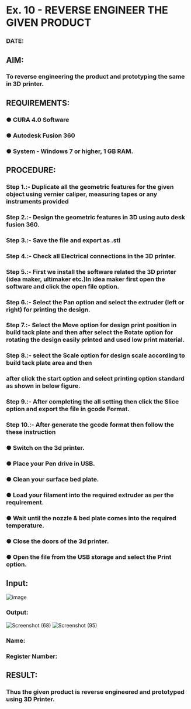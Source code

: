 # Ex. 10 - REVERSE ENGINEER THE GIVEN PRODUCT

### DATE: 

## AIM: 
### To reverse engineering the product and prototyping the same in 3D printer.

## REQUIREMENTS:
### ●	CURA 4.0 Software
### ●	 Autodesk Fusion 360
### ●	 System - Windows 7 or higher, 1 GB RAM. 

## PROCEDURE:
### Step 1.:- Duplicate all the geometric features for the given object using vernier caliper, measuring tapes or any instruments provided
### Step 2.:- Design the geometric features in 3D using auto desk fusion 360.
### Step 3.:- Save the file and export as .stl
### Step 4.:- Check all Electrical connections in the 3D printer.
### Step 5.:- First we install the software related the 3D printer (idea maker, ultimaker etc.)In idea maker first open the software and click the open file option.
### Step 6.:- Select the Pan option and select the extruder (left or right) for printing the design.
### Step 7.:- Select the Move option for design print position in build tack plate and then after select the Rotate option for rotating the design easily printed and used low print material.
### Step 8.:- select the Scale option for design scale according to build tack plate area and then
### after click the start option and select printing option standard as shown in below figure.
### Step 9.:- After completing the all setting then click the Slice option and export the file in gcode Format.
### Step 10.:- After generate the gcode format then follow the these instruction 
  ###   ●	Switch on the 3d printer.
  ###   ●	Place your Pen drive in USB.
  ###   ●	Clean your surface bed plate.
  ###   ●	Load your filament into the required extruder as per the requirement.
  ###   ●	Wait until the nozzle & bed plate comes into the required temperature.
  ###   ●	Close the doors of the 3d printer.
  ###   ●	Open the file from the USB storage and select the Print option.

## Input:
![image](https://github.com/tharikasankar/Ex.-10---REVERSE-ENGINEER-THE-GIVEN-PRODUCT/assets/119475507/45e7d132-d735-4bc4-a87e-58715c3cd401)

### Output:
![Screenshot (68)](https://github.com/tharikasankar/Ex.-10---REVERSE-ENGINEER-THE-GIVEN-PRODUCT/assets/119475507/79a58faf-02ff-46d7-9132-4922f81c6cc6)
![Screenshot (95)](https://github.com/tharikasankar/Ex.-10---REVERSE-ENGINEER-THE-GIVEN-PRODUCT/assets/119475507/1ac3b954-ddf0-4cfc-9f63-07cfac34fd69)


### Name:
### Register Number:

## RESULT:
###   Thus the given product is reverse engineered and prototyped using 3D Printer.
